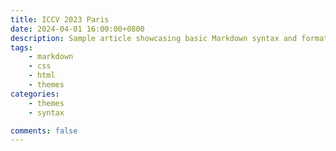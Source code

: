 ```yaml
---
title: ICCV 2023 Paris
date: 2024-04-01 16:00:00+0800
description: Sample article showcasing basic Markdown syntax and formatting for HTML elements.
tags: 
    - markdown
    - css
    - html
    - themes
categories:
    - themes
    - syntax

comments: false
---
```


